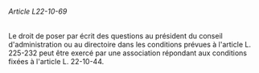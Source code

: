 ###### Article L22-10-69

Le droit de poser par écrit des questions au président du conseil d'administration ou au directoire dans les conditions prévues à l'article L. 225-232 peut être exercé par une association répondant aux conditions fixées à l'article L. 22-10-44.

